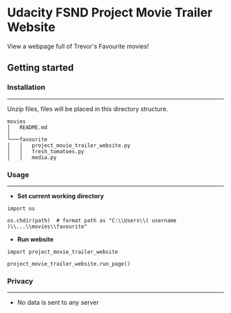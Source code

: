 # Udacity FSND Project Movie Trailer Website

View a webpage full of Trevor's Favourite movies!  
  
  

## Getting started  
  
   

### Installation
----------

Unzip files, files will be placed in this directory structure.
  
```
movies
│   README.md
│
└───favourite
│   │   project_movie_trailer_website.py
│   │   fresh_tomatoes.py
│   │   media.py
```

### Usage
----------

- **Set current working directory**
```
import os

os.chdir(path)  # format path as "C:\\Users\\( username )\\...\\movies\\favourite" 
```

- **Run website**
```
import project_movie_trailer_website

project_movie_trailer_website.run_page()
```  

### Privacy
----------

- No data is sent to any server 
